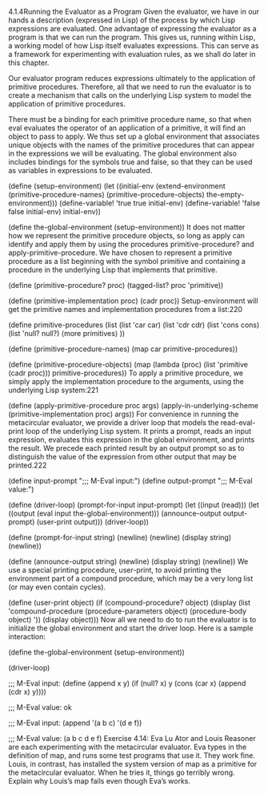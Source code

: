 4.1.4Running the Evaluator as a Program
Given the evaluator, we have in our hands a description (expressed in Lisp) of the process by which Lisp expressions are evaluated. One advantage of expressing the evaluator as a program is that we can run the program. This gives us, running within Lisp, a working model of how Lisp itself evaluates expressions. This can serve as a framework for experimenting with evaluation rules, as we shall do later in this chapter.

Our evaluator program reduces expressions ultimately to the application of primitive procedures. Therefore, all that we need to run the evaluator is to create a mechanism that calls on the underlying Lisp system to model the application of primitive procedures.

There must be a binding for each primitive procedure name, so that when eval evaluates the operator of an application of a primitive, it will find an object to pass to apply. We thus set up a global environment that associates unique objects with the names of the primitive procedures that can appear in the expressions we will be evaluating. The global environment also includes bindings for the symbols true and false, so that they can be used as variables in expressions to be evaluated.

(define (setup-environment)
  (let ((initial-env
         (extend-environment 
          (primitive-procedure-names)
          (primitive-procedure-objects)
          the-empty-environment)))
    (define-variable! 'true true initial-env)
    (define-variable! 'false false initial-env)
    initial-env))

(define the-global-environment 
  (setup-environment))
It does not matter how we represent the primitive procedure objects, so long as apply can identify and apply them by using the procedures primitive-procedure? and apply-primitive-procedure. We have chosen to represent a primitive procedure as a list beginning with the symbol primitive and containing a procedure in the underlying Lisp that implements that primitive.

(define (primitive-procedure? proc)
  (tagged-list? proc 'primitive))

(define (primitive-implementation proc) 
  (cadr proc))
Setup-environment will get the primitive names and implementation procedures from a list:220

(define primitive-procedures
  (list (list 'car car)
        (list 'cdr cdr)
        (list 'cons cons)
        (list 'null? null?)
        ⟨more primitives⟩ ))

(define (primitive-procedure-names)
  (map car primitive-procedures))

(define (primitive-procedure-objects)
  (map (lambda (proc) 
         (list 'primitive (cadr proc)))
       primitive-procedures))
To apply a primitive procedure, we simply apply the implementation procedure to the arguments, using the underlying Lisp system:221

(define (apply-primitive-procedure proc args)
  (apply-in-underlying-scheme
   (primitive-implementation proc) args))
For convenience in running the metacircular evaluator, we provide a driver loop that models the read-eval-print loop of the underlying Lisp system. It prints a prompt, reads an input expression, evaluates this expression in the global environment, and prints the result. We precede each printed result by an output prompt so as to distinguish the value of the expression from other output that may be printed.222

(define input-prompt  ";;; M-Eval input:")
(define output-prompt ";;; M-Eval value:")

(define (driver-loop)
  (prompt-for-input input-prompt)
  (let ((input (read)))
    (let ((output 
           (eval input 
                 the-global-environment)))
      (announce-output output-prompt)
      (user-print output)))
  (driver-loop))

(define (prompt-for-input string)
  (newline) (newline) 
  (display string) (newline))

(define (announce-output string)
  (newline) (display string) (newline))
We use a special printing procedure, user-print, to avoid printing the environment part of a compound procedure, which may be a very long list (or may even contain cycles).

(define (user-print object)
  (if (compound-procedure? object)
      (display 
       (list 'compound-procedure
             (procedure-parameters object)
             (procedure-body object)
             '<procedure-env>))
      (display object)))
Now all we need to do to run the evaluator is to initialize the global environment and start the driver loop. Here is a sample interaction:

(define the-global-environment 
  (setup-environment))

(driver-loop)

;;; M-Eval input:
(define (append x y)
  (if (null? x)
      y
      (cons (car x) (append (cdr x) y))))

;;; M-Eval value:
ok

;;; M-Eval input:
(append '(a b c) '(d e f))

;;; M-Eval value:
(a b c d e f)
Exercise 4.14: Eva Lu Ator and Louis Reasoner are each experimenting with the metacircular evaluator. Eva types in the definition of map, and runs some test programs that use it. They work fine. Louis, in contrast, has installed the system version of map as a primitive for the metacircular evaluator. When he tries it, things go terribly wrong. Explain why Louis’s map fails even though Eva’s works.